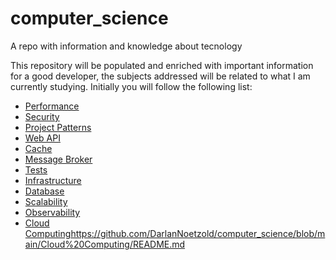 # computer_science
 A repo with information and knowledge about tecnology 

This repository will be populated and enriched with important information for a good developer, the subjects addressed will be related to what I am currently studying.
Initially you will follow the following list:

* [Performance](https://github.com/DarlanNoetzold/computer_science/tree/main/Performance)
* [Security](https://github.com/DarlanNoetzold/computer_science/tree/main/Security)
* [Project Patterns](https://github.com/DarlanNoetzold/computer_science/tree/main/Project%20Patterns)
* [Web API](https://github.com/DarlanNoetzold/computer_science/tree/main/Web%20API)
* [Cache](https://github.com/DarlanNoetzold/computer_science/blob/main/Cache/README.md)
* [Message Broker](https://github.com/DarlanNoetzold/computer_science/tree/main/Message%20Broker)
* [Tests](https://github.com/DarlanNoetzold/computer_science/tree/main/Tests)
* [Infrastructure](https://github.com/DarlanNoetzold/computer_science/tree/main/Infrastructure)
* [Database](https://github.com/DarlanNoetzold/computer_science/blob/main/Database/README.md)
* [Scalability](https://github.com/DarlanNoetzold/computer_science/tree/main/Scalability)
* [Observability](https://github.com/DarlanNoetzold/computer_science/tree/main/Observability)
* [Cloud Computing](https://github.com/DarlanNoetzold/computer_science/blob/main/Cloud%20Computing/README.md)https://github.com/DarlanNoetzold/computer_science/blob/main/Cloud%20Computing/README.md
